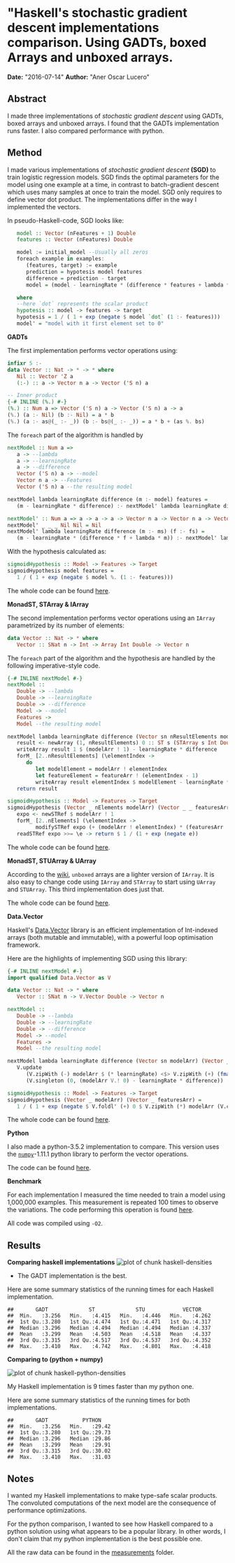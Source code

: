 # "Haskell's stochastic gradient descent implementations comparison. Using GADTs, boxed Arrays and unboxed arrays.

**Date:** "2016-07-14" **Author:** "Aner Oscar Lucero"

## Abstract

I made three implementations of *stochastic gradient descent* using GADTs, boxed
arrays and unboxed arrays. I found that the GADTs implementation runs faster. I
also compared performance with python.

## Method

I made various implementations of *stochastic gradient descent* **(SGD)** to train logistic
regression models.  SGD finds the optimal parameters for the model using one
example at a time, in contrast to batch-gradient descent which uses many samples
at once to train the model. SGD only requires to define vector dot product. The
implementations differ in the way I implemented the vectors.

In pseudo-Haskell-code, SGD looks like:

```haskell
   model :: Vector (nFeatures + 1) Double
   features :: Vector (nFeatures) Double

   model := initial_model --Usually all zeros
   foreach example in examples:
      (features, target) := example
      prediction = hypotesis model features
      difference = prediction - target
      model = (model - learningRate * (difference * features + lambda * model'))

   where
   --here `dot` represents the scalar product
   hypotesis :: model -> features -> target
   hypotesis = 1 / ( 1 + exp (negate $ model `dot` (1 :- features)))
   model' = "model with it first element set to 0"
```

**GADTs**

The first implementation performs vector operations using:

```haskell
infixr 5 :-
data Vector :: Nat -> * -> * where
   Nil :: Vector 'Z a
   (:-) :: a -> Vector n a -> Vector ('S n) a

-- Inner product
{-# INLINE (%.) #-}
(%.) :: Num a => Vector ('S n) a -> Vector ('S n) a -> a
(%.) (a :- Nil) (b :- Nil) = a * b
(%.) (a :- as@(_ :- _)) (b :- bs@(_ :- _)) = a * b + (as %. bs)

```

The `foreach` part of the algorithm is handled by
```haskell
nextModel :: Num a =>
   a -> --lambda
   a -> --learningRate
   a -> --difference
   Vector ('S n) a -> --model
   Vector n a -> --Features
   Vector ('S n) a --the resulting model

nextModel lambda learningRate difference (m :- model) features =
   (m - learningRate * difference) :- nextModel' lambda learningRate difference model features

nextModel' :: Num a => a -> a -> a -> Vector n a -> Vector n a -> Vector n a
nextModel' _ _ _ Nil Nil = Nil
nextModel' lambda learningRate difference (m :- ms) (f :- fs) =
   (m - learningRate * (difference * f + lambda * m)) :- nextModel' lambda learningRate difference ms fs
```

With the hypothesis calculated as:

```haskell
sigmoidHypothesis :: Model -> Features -> Target
sigmoidHypothesis model features =
   1 / ( 1 + exp (negate $ model %. (1 :- features)))
```
The whole code can be found [here](../src/MainGADT.hs).

**MonadST, STArray & IArray**

The second implementation performs vector operations using an `IArray`
parametrized by its number of elements:

```haskell
data Vector :: Nat -> * where
   Vector :: SNat n -> Int -> Array Int Double -> Vector n
```

The `foreach` part of the algorithm and the hypothesis are handled by the
following imperative-style code.

```haskell
{-# INLINE nextModel #-}
nextModel ::
   Double -> --lambda
   Double -> --learningRate
   Double -> --difference
   Model -> --model
   Features -> 
   Model --the resulting model

nextModel lambda learningRate difference (Vector sn nResultElements modelArr) (Vector _ _ featureArr) = Vector sn nResultElements $ runSTArray $ do
   result <- newArray (1, nResultElements) 0 :: ST s (STArray s Int Double)
   writeArray result 1 $ (modelArr ! 1) - learningRate * difference
   forM_ [2..nResultElements] (\elementIndex ->
      do
         let modelElement = modelArr ! elementIndex
         let featureElement = featureArr ! (elementIndex - 1)
         writeArray result elementIndex $ modelElement - learningRate * (difference * featureElement + lambda * modelElement))
   return result

sigmoidHypothesis :: Model -> Features -> Target
sigmoidHypothesis (Vector _ nElements modelArr) (Vector _ _ featuresArr) = runST $ do
   expo <- newSTRef $ modelArr ! 1
   forM_ [2..nElements] (\elementIndex ->
         modifySTRef expo (+ (modelArr ! elementIndex) * (featuresArr ! (elementIndex - 1))))
   readSTRef expo >>= \e -> return $ 1 / (1 + exp (negate e))

```

The whole code can be found [here](../src/MainST.hs).

**MonadST, STUArray & UArray**

According to the [wiki](https://wiki.haskell.org/Arrays#Unboxed_arrays), `unboxed`
arrays are a lighter version of `IArray`. It is also easy to change code using
`IArray` and `STArray` to start using `UArray` and `STUArray`.  This third
implementation does just that.

The whole code can be found [here](../src/MainSTU.hs).

**Data.Vector**

Haskell's [Data.Vector](https://hackage.haskell.org/package/vector) library is
an efficient implementation of Int-indexed arrays (both mutable and immutable),
with a powerful loop optimisation framework.

Here are the highlights of implementing SGD using this library:

```haskell
{-# INLINE nextModel #-}
import qualified Data.Vector as V

data Vector :: Nat -> * where
   Vector :: SNat n -> V.Vector Double -> Vector n

nextModel ::
   Double -> --lambda
   Double -> --learningRate
   Double -> --difference
   Model -> --model
   Features -> 
   Model --the resulting model

nextModel lambda learningRate difference (Vector sn modelArr) (Vector _ featureArr) = Vector sn $
   V.update
      (V.zipWith (-) modelArr $ (* learningRate) <$> V.zipWith (+) (fmap (* difference) featureArr) (fmap (* lambda) modelArr))
      (V.singleton (0, (modelArr V.! 0) - learningRate * difference))

sigmoidHypothesis :: Model -> Features -> Target
sigmoidHypothesis (Vector _ modelArr) (Vector _ featuresArr) =
   1 / ( 1 + exp (negate $ V.foldl' (+) 0 $ V.zipWith (*) modelArr (V.cons 1 featuresArr)))
```

The whole code can be found [here](../src/MainVector.hs).

**Python**

I also made a python-3.5.2 implementation to compare. This version uses the
[`numpy`](http://www.numpy.org/)-1.11.1 python library to perform the vector operations.

The code can be found [here](../src/Main.py).

**Benchmark**

For each implementation I measured the time needed to train a model using
1,000,000 examples. This measurement is repeated 100 times to observe the
variations. The code performing this operation is found
[here](../sh/poorManBenchmarTool.sh).

All code was compiled using `-O2`.

## Results

**Comparing haskell implementations**
![plot of chunk haskell-densities](figure/haskell-densities-1.png)

* The GADT implementation is the best.

Here are some summary statistics of the running times for each Haskell
implementation.


```
##       GADT             ST             STU            VECTOR     
##  Min.   :3.256   Min.   :4.415   Min.   :4.446   Min.   :4.262  
##  1st Qu.:3.280   1st Qu.:4.474   1st Qu.:4.471   1st Qu.:4.317  
##  Median :3.296   Median :4.494   Median :4.494   Median :4.337  
##  Mean   :3.299   Mean   :4.503   Mean   :4.518   Mean   :4.337  
##  3rd Qu.:3.315   3rd Qu.:4.517   3rd Qu.:4.537   3rd Qu.:4.352  
##  Max.   :3.410   Max.   :4.742   Max.   :4.801   Max.   :4.418
```

**Comparing to (python + numpy)**

![plot of chunk haskell-python-densities](figure/haskell-python-densities-1.png)

My Haskell implementation is 9 times faster than my python one.

Here are some summary statistics of the running times for both
implementations.


```
##       GADT           PYTHON     
##  Min.   :3.256   Min.   :29.42  
##  1st Qu.:3.280   1st Qu.:29.73  
##  Median :3.296   Median :29.86  
##  Mean   :3.299   Mean   :29.91  
##  3rd Qu.:3.315   3rd Qu.:30.02  
##  Max.   :3.410   Max.   :31.03
```

## Notes

I wanted my Haskell implementations to make type-safe scalar products. The
convoluted computations of the next model are the consequence of performance
optimizations.

For the python comparison, I wanted to see how Haskell compared to a python
solution using what appears to be a popular library. In other words, I don't claim
that my python implementation is the best possible one.

All the raw data can be found in the [measurements](../measurements) folder.
